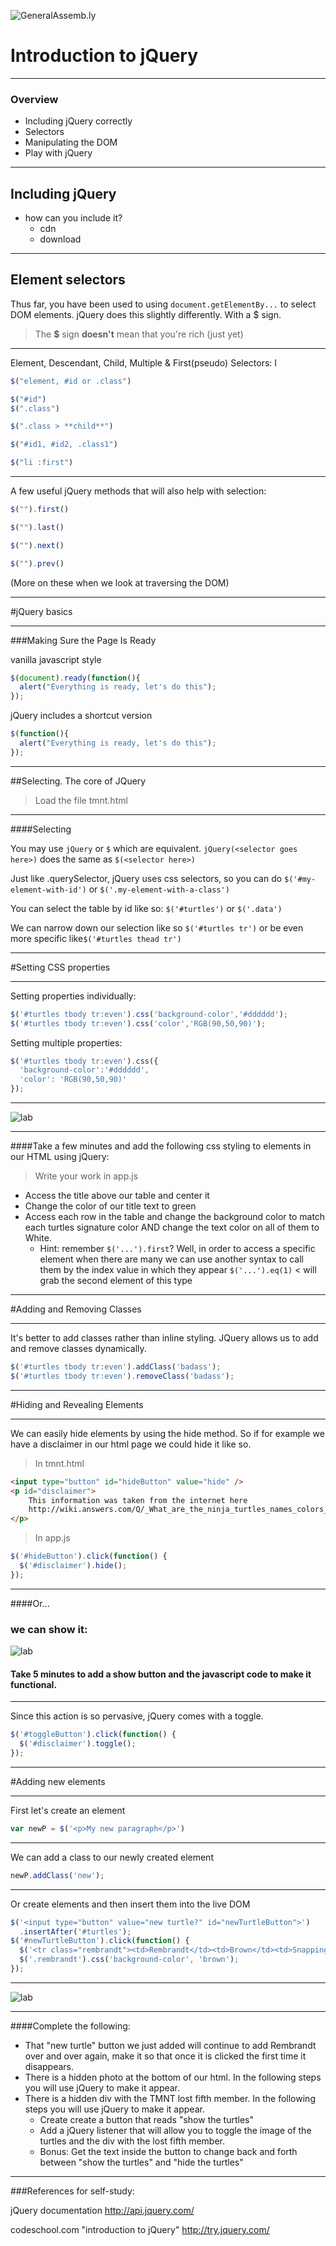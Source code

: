 ![GeneralAssemb.ly](https://github.com/generalassembly/ga-ruby-on-rails-for-devs/raw/master/images/ga.png "GeneralAssemb.ly")

# Introduction to jQuery

---


### Overview

* Including jQuery correctly
* Selectors
* Manipulating the DOM
* Play with jQuery

---

## Including jQuery
* how can you include it?
	- cdn
	- download
	
---

## Element selectors

Thus far, you have been used to using ```document.getElementBy...``` to select DOM elements. jQuery does this slightly differently. With a $ sign.

> The **$** sign **doesn't** mean that you're rich (just yet)

---

Element, Descendant, Child, Multiple & First(pseudo) Selectors:
I
```javascript
$("element, #id or .class")
```

```javascript
$("#id")
$(".class")
```

```javascript
$(".class > **child**")
```

```javascript
$("#id1, #id2, .class1")
```

```javascript
$("li :first")
```

---

A few useful jQuery methods that will also help with selection:

```javascript
$("").first()
```

```javascript
$("").last()
```

```javascript
$("").next()
```

```javascript
$("").prev()
```

(More on these when we look at traversing the DOM)

---

#jQuery basics

---

###Making Sure the Page Is Ready

vanilla javascript style

```javascript
$(document).ready(function(){
  alert("Everything is ready, let's do this");
});
```

jQuery includes a shortcut version

```javascript
$(function(){
  alert("Everything is ready, let's do this");
});
```

---

##Selecting. The core of JQuery

> Load the file tmnt.html

---

####Selecting

You may use `jQuery` or `$` which are equivalent.
`jQuery(<selector goes here>)` does the same as `$(<selector here>)`

Just like .querySelector, jQuery uses css selectors, so you can do
`$('#my-element-with-id')` or `$('.my-element-with-a-class')`

You can select the table by id like so: `$('#turtles')` or `$('.data')`

We can narrow down our selection like so `$('#turtles tr')` or be even more specific like`$('#turtles thead tr')`

---

#Setting CSS properties

---

Setting properties individually:

```javascript
$('#turtles tbody tr:even').css('background-color','#dddddd');
$('#turtles tbody tr:even').css('color','RGB(90,50,90)');
```

Setting multiple properties:

```javascript
$('#turtles tbody tr:even').css({
  'background-color':'#dddddd',
  'color': 'RGB(90,50,90)'
});
```

---

![lab](https://github.com/keyanbagheri/GA_WDI_Public_Assets/blob/master/images/_ga_lesson_icons/Exercise_icon_md.png?raw=true)

---

####Take a few minutes and add the following css styling to elements in our HTML using jQuery:

> Write your work in app.js

* Access the title above our table and center it
* Change the color of our title text to green
* Access each row in the table and change the background color to match each turtles signature color AND change the text color on all of them to White.
	* Hint: remember `$('...').first`? Well, in order to access a specific element when there are many we can use another syntax to call them by the index value in which they appear
	`$('...').eq(1)` < will grab the second element of this type

---

#Adding and Removing Classes

---

It's better to add classes rather than inline styling.
JQuery allows us to add and remove classes dynamically.

```javascript
$('#turtles tbody tr:even').addClass('badass');
$('#turtles tbody tr:even').removeClass('badass');
```

---

#Hiding and Revealing Elements

---

We can easily hide elements by using the hide method. So if for example
we have a disclaimer in our html page we could hide it like so.

> In tmnt.html

```html
<input type="button" id="hideButton" value="hide" />
<p id="disclaimer">
    This information was taken from the internet here
    http://wiki.answers.com/Q/_What_are_the_ninja_turtles_names_colors_and_weapons
</p>
```
> In app.js

```javascript
$('#hideButton').click(function() {
  $('#disclaimer').hide();
});
```

---

####Or...
### we can show it:

![lab](https://github.com/keyanbagheri/GA_WDI_Public_Assets/blob/master/images/_ga_lesson_icons/Exercise_icon_md.png?raw=true)

#### Take 5 minutes to add a show button and the javascript code to make it functional.

---

Since this action is so pervasive, jQuery comes with a toggle.

```javascript
$('#toggleButton').click(function() {
  $('#disclaimer').toggle();
});
```

---

#Adding new elements

---

First let's create an element

```javascript
var newP = $('<p>My new paragraph</p>')
```

---

We can add a class to our newly created element

```javascript
newP.addClass('new');
```

---

Or create elements and then insert them into the live DOM

```javascript
$('<input type="button" value="new turtle?" id="newTurtleButton">')
  .insertAfter('#turtles');
$('#newTurtleButton').click(function() {
  $('<tr class="rembrandt"><td>Rembrandt</td><td>Brown</td><td>Snapping Bite</td><td>Never fully mutated</td></tr>').appendTo('#turtles tbody');
  $('.rembrandt').css('background-color', 'brown');
});
```

---

![lab](https://github.com/keyanbagheri/GA_WDI_Public_Assets/blob/master/images/_ga_lesson_icons/Exercise_icon_md.png?raw=true)

---

####Complete the following:

* That "new turtle" button we just added will continue to add Rembrandt over and over again, make it so that once it is clicked the first time it disappears.
* There is a hidden photo at the bottom of our html. In the following steps you will use jQuery to make it appear.
* There is a hidden div with the TMNT lost fifth member. In the following steps you will use jQuery to make it appear.
	* Create create a button that reads "show the turtles"
	* Add a jQuery listener that will allow you to toggle the image of the turtles and the div with the lost fifth member.
	* Bonus: Get the text inside the button to change back and forth between "show the turtles" and "hide the turtles"

---

###References for self-study:
	
jQuery documentation <http://api.jquery.com/>

codeschool.com "introduction to jQuery" <http://try.jquery.com/>